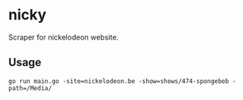 # nicky
Scraper for nickelodeon website.

## Usage
```
go run main.go -site=nickelodeon.be -show=shows/474-spongebob -path=/Media/
```
